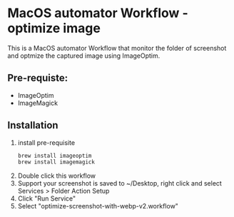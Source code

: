 # MacOS automator Workflow - optimize image

This is a MacOS automator Workflow that monitor the folder of screenshot and optmize the captured image using ImageOptim.

## Pre-requiste:
- ImageOptim
- ImageMagick

## Installation

1. install pre-requisite
    ```bash
    brew install imageoptim
    brew install imagemagick
    ```
1. Double click this workflow
1. Support your screenshot is saved to ~/Desktop, right click and select Services > Folder Action Setup
1. Click "Run Service"
1. Select "optimize-screenshot-with-webp-v2.workflow"
